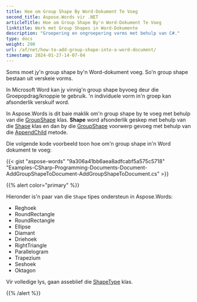 ```yaml
---
title: Hoe om Group Shape By Word-Dokument Te Voeg
second_title: Aspose.Words vir .NET
articleTitle: Hoe om Group Shape By'n Word-Dokument Te Voeg
linktitle: Werk met Group Shapes in Word-Dokumente
description: "Groepering en ongroepering vorms met behulp van C#."
type: docs
weight: 290
url: /af/net/how-to-add-group-shape-into-a-word-document/
timestamp: 2024-01-27-14-07-04
---
```


Soms moet jy'n group shape by'n Word-dokument voeg. So'n group shape bestaan uit verskeie vorms.

In Microsoft Word kan jy vinnig'n group shape byvoeg deur die Groepopdrag/knoppie te gebruik. 'n individuele vorm in'n groep kan afsonderlik verskuif word.

In Aspose.Words is dit baie maklik om'n group shape by te voeg met behulp van die [GroupShape](https://reference.aspose.com/words/net/aspose.words.drawing/groupshape/) klas. **Shape** word afsonderlik geskep met behulp van die [Shape](https://reference.aspose.com/words/net/aspose.words.drawing/shape/) klas en dan by die [GroupShape](https://reference.aspose.com/words/net/aspose.words.drawing/groupshape/) voorwerp gevoeg met behulp van die [AppendChild](https://reference.aspose.com/words/net/aspose.words/compositenode/appendchild/) metode.

Die volgende kode voorbeeld toon hoe om'n group shape in'n Word dokument te voeg:

{{< gist "aspose-words" "9a306a41bb6aea8adfcabf5a575c5718" "Examples-CSharp-Programming-Documents-Document-AddGroupShapeToDocument-AddGroupShapeToDocument.cs" >}}

{{% alert color="primary" %}}

Hieronder is'n paar van die `Shape` tipes ondersteun in Aspose.Words:

- Reghoek
- RoundRectangle
- RoundRectangle
- Ellipse
- Diamant
- Driehoek
- RightTriangle
- Parallelogram
- Trapezium
- Seshoek
- Oktagon

Vir volledige lys, gaan asseblief die [ShapeType](https://reference.aspose.com/words/net/aspose.words.drawing/shapetype) klas.

{{% /alert %}}
